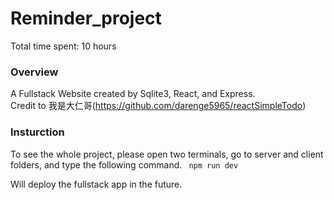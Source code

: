 # Reminder_project

Total time spent: 10 hours

### Overview
A Fullstack Website created by Sqlite3, React, and Express. \
Credit to 我是大仁哥(https://github.com/darenge5965/reactSimpleTodo)

### Insturction
To see the whole project, please open two terminals, go to server and client folders, and type the following command. <code>
npm run dev
</code>

Will deploy the fullstack app in the future. 